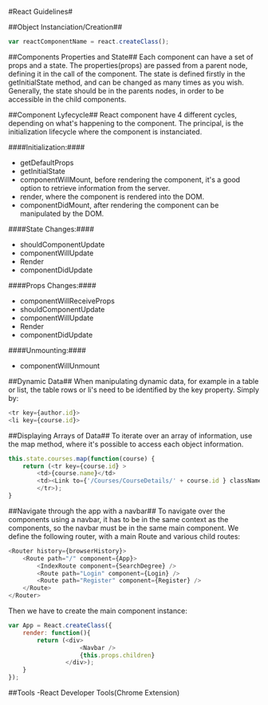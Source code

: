 #React Guidelines#

##Object Instanciation/Creation##
```javascript
var reactComponentName = react.createClass();
```

##Components Properties and State##
Each component can have a set of props and a state.
The properties(props) are passed from a parent node, defining it in the call of the component.
The state is defined firstly in the getInitialState method, and can be changed as many times as you wish.
Generally, the state should be in the parents nodes, in order to be accessible in the child components.

##Component Lyfecycle##
React component have 4 different cycles, depending on what's happening to the component. The principal, is the initialization lifecycle where the component is instanciated.

####Initialization:####
* getDefaultProps
* getInitialState
* componentWillMount, before rendering the component, it's a good option to retrieve information from the server.
* render, where the component is rendered into the DOM.
* componentDidMount, after rendering the component can be manipulated by the DOM.

####State Changes:####
* shouldComponentUpdate
* componentWillUpdate
* Render
* componentDidUpdate

####Props Changes:####
* componentWillReceiveProps
* shouldComponentUpdate
* componentWillUpdate
* Render
* componentDidUpdate

####Unmounting:####
* componentWillUnmount 

##Dynamic Data##
When manipulating dynamic data, for example in a table or list, the table rows or li's need to be identified by the key property.
Simply by:
```javascript
<tr key={author.id}>
<li key={course.id}>
```

##Displaying Arrays of Data##
To iterate over an array of information, use the map method, where it's possible to access each object information.
```javascript
this.state.courses.map(function(course) {
	return (<tr key={course.id} >
		<td>{course.name}</td>
		<td><Link to={'/Courses/CourseDetails/' + course.id } className="link-details">See Details</Link></td>
		</tr>);
}
```

##Navigate through the app with a navbar##
To navigate over the components using a navbar, it has to be in the same context as the components, so the navbar must be in the same main component.
We define the following router, with a main Route and various child routes:
```javascript
<Router history={browserHistory}>
	<Route path="/" component={App}>
		<IndexRoute component={SearchDegree} />
		<Route path="Login" component={Login} />
		<Route path="Register" component={Register} />
	</Route>
</Router>
```
Then we have to create the main component instance:
```javascript
var App = React.createClass({
	render: function(){
		return (<div>
					<Navbar />
					{this.props.children}
				</div>);
	}
});
```

##Tools
-React Developer Tools(Chrome Extension)
